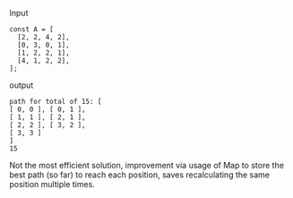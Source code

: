 Input

```
const A = [
  [2, 2, 4, 2],
  [0, 3, 0, 1],
  [1, 2, 2, 1],
  [4, 1, 2, 2],
];

```

output

```
path for total of 15: [
[ 0, 0 ], [ 0, 1 ],
[ 1, 1 ], [ 2, 1 ],
[ 2, 2 ], [ 3, 2 ],
[ 3, 3 ]
]
15
```

Not the most efficient solution, improvement via usage of Map to store the best path (so far) to reach each position, saves recalculating the same position multiple times.

